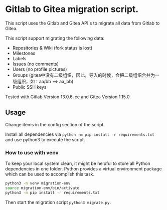 # Gitlab to Gitea migration script.

This script uses the Gitlab and Gitea API's to migrate all data from
Gitlab to Gitea.

This script support migrating the following data:
 - Repositories & Wiki (fork status is lost)
 - Milestones
 - Labels
 - Issues (no comments)
 - Users (no profile pictures)
 - Groups (gitea中没有二级组织，因此，导入的时候，会把二级组织合并为一级组织，如：aa/bb ==> aa_bb)
 - Public SSH keys

Tested with Gitlab Version 13.0.6-ce and Gitea Version 1.15.0.

## Usage
Change items in the config section of the script.

Install all dependencies via `python -m pip install -r requirements.txt` and
use python3 to execute the script.

### How to use with venv
To keep your local system clean, it might be helpful to store all Python dependencies in one folder.
Python provides a virtual environment package which can be used to accomplish this task.

```bash
python3 -m venv migration-env
source migration-env/bin/activate
python3 -m pip install -r requirements.txt
```

Then start the migration script `python3 migrate.py`.